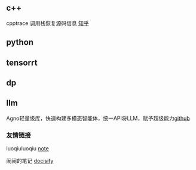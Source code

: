 

## c++
cpptrace 调用栈恢复源码信息 [知乎](https://zhuanlan.zhihu.com/p/19257168256?utm_campaign=shareopn&utm_medium=social&utm_psn=1864452920814223360&utm_source=wechat_session)

## python

## tensorrt

## dp

## llm

Agno轻量级库，快速构建多模态智能体，统一API将LLM，赋予超级能力[github](https://github.com/agno-agi/agno)





### 友情链接

luoqiuluoqiu [note](https://luoqiuluoqiu.github.io/note/)

闹闹的笔记 [docisify](https://naonao-cola.github.io/gist/)
